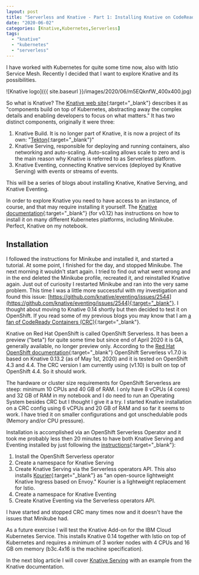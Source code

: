 ```yaml
---
layout: post
title: "Serverless and Knative - Part 1: Installing Knative on CodeReady Containers"
date: "2020-06-02"
categories: [Knative,Kubernetes,Serverless]
tags: 
  - "knative"
  - "kubernetes"
  - "serverless"
---
```


I have worked with Kubernetes for quite some time now, also with Istio Service Mesh. Recently I decided that I want to explore Knative and its possibilities.

![Knative logo]({{ site.baseurl }}/images/2020/06/m5EQknfW_400x400.jpg)

So what is Knative? The [Knative web site](https://knative.dev/){:target="_blank"} describes it as "components build on top of Kubernetes, abstracting away the complex details and enabling developers to focus on what matters." It has two distinct components, originally it were three:

1. Knative Build. It is no longer part of Knative, it is now a project of its own: "[Tekton](https://github.com/tektoncd){:target="_blank"}"
2. Knative Serving, responsible for deploying and running containers, also networking and auto-scaling. Auto-scaling allows scale to zero and is the main reason why Knative is referred to as Serverless platform.
3. Knative Eventing, connecting Knative services (deployed by Knative Serving) with events or streams of events.

This will be a series of blogs about installing Knative, Knative Serving, and Knative Eventing.

In order to explore Knative you need to have access to an instance, of course, and that may require installing it yourself. The [Knative documentation](https://knative.dev/v0.12-docs/install/){:target="_blank"} (for v0.12) has instructions on how to install it on many different Kubernetes platforms, including Minikube. Perfect, Knative on my notebook.

## Installation

I followed the instructions for Minikube and installed it, and started a tutorial. At some point, I finished for the day, and stopped Minikube. The next morning it wouldn't start again. I tried to find out what went wrong and in the end deleted the Minikube profile, recreated it, and reinstalled Knative again. Just out of curiosity I restarted Minikube and ran into the very same problem. This time I was a little more successful with my investigation and found this issue: [https://github.com/knative/eventing/issues/2544](https://github.com/knative/eventing/issues/2544){:target="_blank"}. I thought about moving to Knative 0.14 shortly but then decided to test it on OpenShift. If you read some of my previous blogs you may know that I am [a fan of CodeReady Containers (CRC)](https://haralduebele.blog/2019/09/13/red-hat-openshift-4-on-your-laptop/){:target="_blank"}.

Knative on Red Hat OpenShift is called OpenShift Serverless. It has been a preview ("beta") for quite some time but since end of April 2020 it is GA, generally available, no longer preview only. According to the [Red Hat OpenShift documentation](https://access.redhat.com/articles/4912821){:target="_blank"} OpenShift Serverless v1.7.0 is based on Knative 0.13.2 (as of May 1st, 2020) and it is tested on OpenShift 4.3 and 4.4. The CRC version I am currently using (v1.10) is built on top of OpenShift 4.4. So it should work.

The hardware or cluster size requirements for OpenShift Serverless are steep: minimum 10 CPUs and 40 GB of RAM. I only have 8 vCPUs (4 cores) and 32 GB of RAM in my notebook and I do need to run an Operating System besides CRC but I thought I give it a try. I started Knative installation on a CRC config using 6 vCPUs and 20 GB of RAM and so far it seems to work. I have tried it on smaller configurations and got unschedulable pods (Memory and/or CPU pressure).

Installation is accomplished via an OpenShift Serverless Operator and it took me probably less then 20 minutes to have both Knative Serving and Eventing installed by just following the [instructions](https://access.redhat.com/documentation/en-us/openshift_container_platform/4.4/html/serverless_applications/installing-openshift-serverless-1){:target="_blank"}:

1. Install the OpenShift Serverless operator
2. Create a namespace for Knative Serving
3. Create Knative Serving via the Serverless operators API. This also installs [Kourier](https://github.com/knative/net-kourier){:target="_blank"} as "an open-source lightweight Knative Ingress based on Envoy." Kourier is a lightweight replacement for Istio.
4. Create a namespace for Knative Eventing
5. Create Knative Eventing via the Serverless operators API.

I have started and stopped CRC many times now and it doesn't have the issues that Minikube had.

As a future exercise I will test the Knative Add-on for the IBM Cloud Kubernetes Service. This installs Knative 0.14 together with Istio on top of Kubernetes and requires a minimum of 3 worker nodes with 4 CPUs and 16 GB om memory (b3c.4x16 is the machine specification).

In the next blog article I will cover [Knative Serving](https://haralduebele.blog/2020/06/03/serverless-and-knative-part-2-knative-serving/) with an example from the Knative documentation.
